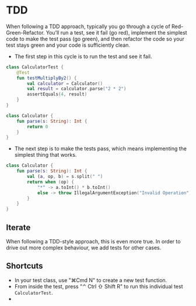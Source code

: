 # TDD
When following a TDD approach, typically you go through a cycle of Red-Green-Refactor. You’ll run a test, see it fail (go red), implement the simplest code to make the test pass (go green), and then refactor the code so your test stays green and your code is sufficiently clean.
* The first step in this cycle is to run the test and see it fail.
```kotlin
class CalculatorTest {
    @Test
    fun testMultiplyBy2() {
        val calculator = Calculator()
        val result = calculator.parse("2 * 2")
        assertEquals(4, result)
    }
}

class Calculator {
    fun parse(s: String): Int {
        return 0
    }
}
```

* The next step is to make the tests pass, which means implementing the simplest thing that works.
```kotlin
class Calculator {
    fun parse(s: String): Int {
        val (a, op, b) = s.split(" ")
        return when (op) {
            "*" -> a.toInt() * b.toInt()
            else -> throw IllegalArgumentException("Invalid Operation")
        }
    }
}
```

## Iterate
When following a TDD-style approach, this is even more true. In order to drive out more complex behaviour, we add tests for other cases.

## Shortcuts
- In your test class, use "⌘Сmd N" to create a new test function.
- From inside the test, press "⌃ Ctrl ⇧ Shift R" to run this individual test `CalculatorTest`.
- 